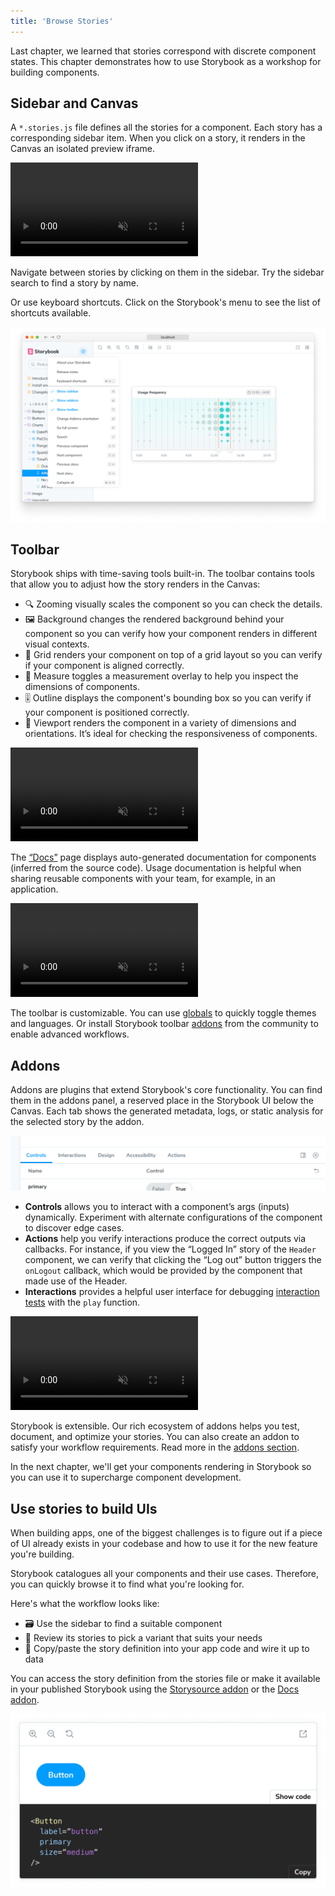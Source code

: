 ```yaml
---
title: 'Browse Stories'
---
```


Last chapter, we learned that stories correspond with discrete component states. This chapter demonstrates how to use Storybook as a workshop for building components.

## Sidebar and Canvas

A `*.stories.js` file defines all the stories for a component. Each story has a corresponding sidebar item. When you click on a story, it renders in the Canvas an isolated preview iframe.

<video autoPlay muted playsInline loop>
  <source
    src="example-browse-all-stories-optimized.mp4"
    type="video/mp4"
  />
</video>

Navigate between stories by clicking on them in the sidebar. Try the sidebar search to find a story by name.

Or use keyboard shortcuts. Click on the Storybook's menu to see the list of shortcuts available.


![Storybook keyboard shortcuts examples](./storybook-keyboard-shortcuts.png)

## Toolbar

Storybook ships with time-saving tools built-in. The toolbar contains tools that allow you to adjust how the story renders in the Canvas:

- 🔍 Zooming visually scales the component so you can check the details.
- 🖼 Background changes the rendered background behind your component so you can verify how your component renders in different visual contexts.
- 📐 Grid renders your component on top of a grid layout so you can verify if your component is aligned correctly.
- 📏 Measure toggles a measurement overlay to help you inspect the dimensions of components.
- 🎚️ Outline displays the component's bounding box so you can verify if your component is positioned correctly.
- 📱 Viewport renders the component in a variety of dimensions and orientations. It’s ideal for checking the responsiveness of components.

<video autoPlay muted playsInline loop>
  <source
    src="toolbar-walkthrough-optimized.mp4"
    type="video/mp4"
  />
</video>

The [“Docs”](../writing-docs/introduction.md) page displays auto-generated documentation for components (inferred from the source code). Usage documentation is helpful when sharing reusable components with your team, for example, in an application.

<video autoPlay muted playsInline loop>
  <source
    src="docspage-optimized.mp4"
    type="video/mp4"
  />
</video>

The toolbar is customizable. You can use [globals](../essentials/toolbars-and-globals.md) to quickly toggle themes and languages. Or install Storybook toolbar [addons](../configure/storybook-addons.md) from the community to enable advanced workflows.

## Addons

Addons are plugins that extend Storybook's core functionality. You can find them in the addons panel, a reserved place in the Storybook UI below the Canvas. Each tab shows the generated metadata, logs, or static analysis for the selected story by the addon.

![Storybook addon examples](./addons.png)

- **Controls** allows you to interact with a component’s args (inputs) dynamically. Experiment with alternate configurations of the component to discover edge cases.
- **Actions** help you verify interactions produce the correct outputs via callbacks. For instance, if you view the “Logged In” story of the `Header` component, we can verify that clicking the “Log out” button triggers the `onLogout` callback, which would be provided by the component that made use of the Header.
- **Interactions** provides a helpful user interface for debugging [interaction tests](../writing-tests/interaction-testing.md) with the `play` function.

<video autoPlay muted playsInline loop>
  <source
    src="addons-walkthrough-optimized.mp4"
    type="video/mp4"
  />
</video>

Storybook is extensible. Our rich ecosystem of addons helps you test, document, and optimize your stories. You can also create an addon to satisfy your workflow requirements. Read more in the [addons section](../addons/introduction.md).

In the next chapter, we'll get your components rendering in Storybook so you can use it to supercharge component development.

## Use stories to build UIs

When building apps, one of the biggest challenges is to figure out if a piece of UI already exists in your codebase and how to use it for the new feature you're building.

Storybook catalogues all your components and their use cases. Therefore, you can quickly browse it to find what you're looking for.

Here's what the workflow looks like:

- 🗃 Use the sidebar to find a suitable component
- 👀 Review its stories to pick a variant that suits your needs
- 📝 Copy/paste the story definition into your app code and wire it up to data

You can access the story definition from the stories file or make it available in your published Storybook using the [Storysource addon](https://storybook.js.org/addons/@storybook/addon-storysource/) or the [Docs addon](../api/doc-block-source).

![Docblock source](./docblock-source.png)
